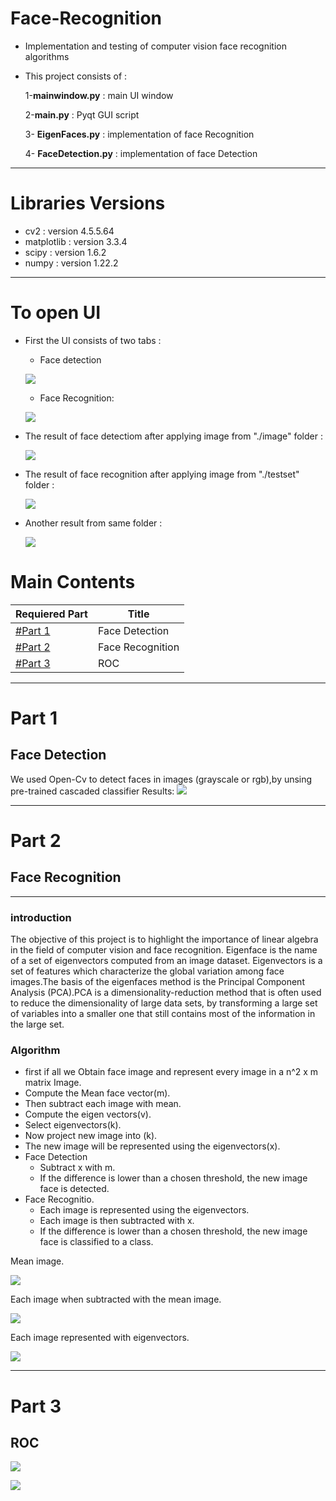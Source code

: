 # Face-Recognition
* Implementation and testing of computer vision face recognition algorithms

* This project consists of :  

    1-**mainwindow.py**  : main UI window

    2-**main.py** : Pyqt GUI script  

    3- **EigenFaces.py** : implementation of face Recognition 

    4- **FaceDetection.py** : implementation of face Detection
------
  # Libraries Versions 

  - cv2 : version 4.5.5.64
  - matplotlib : version 3.3.4
  - scipy :  version 1.6.2
  - numpy :  version 1.22.2

  ------

# To open UI 

- First the UI consists of two tabs :

    - Face detection

  ![](outputs/4.png)

  - Face Recognition:

   ![](outputs/5.png)


- The result of face detectiom after applying image from "./image" folder :
  
   ![](outputs/3.png)


- The result of face recognition after applying image from "./testset" folder :
  
   ![](outputs/1.png)

- Another result from same folder :

   ![](outputs/2.png)

# Main Contents

| Requiered Part | Title |
| ----------- | ----------- |
| [#Part 1](#part-1) | Face Detection |
| [#Part 2](#part-2) | Face Recognition |
| [#Part 3](#part-3) | ROC |



---

# Part 1

## Face Detection
We used Open-Cv to detect faces in images (grayscale or rgb),by unsing pre-trained cascaded classifier
Results:
![](outputs/13.png)


---


# Part 2 

## Face Recognition

---
### introduction

The objective of this project is to highlight the importance of linear algebra in the field of computer vision and face recognition. Eigenface is the name of a set of eigenvectors computed from an image dataset. Eigenvectors is a set of features which characterize the global variation among face images.The basis of the eigenfaces method is the Principal Component Analysis (PCA).PCA is a dimensionality-reduction method that is often used to reduce the dimensionality of large data sets, by transforming a large set of variables into a smaller one that still contains most of the information in the large set.

### Algorithm

* first if all we Obtain face image and represent every image in a n^2 x m matrix Image.
* Compute the Mean face vector(m).
* Then subtract each image with mean.
* Compute the eigen vectors(v).
* Select eigenvectors(k).
* Now project new image into (k).
* The new image will be represented using the eigenvectors(x).
* Face Detection
    * Subtract x with m.
    * If the difference is lower than a chosen threshold, the new image face is detected.
* Face Recognitio.
    * Each image is represented using the eigenvectors.
    * Each image is then subtracted with x.
    * If the difference is lower than a chosen threshold, the new image face is classified to a class.





Mean image.

   ![](outputs/7.png)

Each image when subtracted with the mean image.

  ![](outputs/8.png)

Each image represented with eigenvectors.

  ![](outputs/6.png)



---
# Part 3

## ROC
   ![](outputs/10.png)
   
   ![](outputs/11.png)
